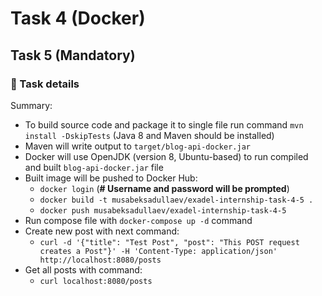 # Task 4 (Docker)

## Task 5 (Mandatory)

### :memo: Task details

Summary:
- To build source code and package it to single file run command `mvn install -DskipTests` (Java 8 and Maven should be installed)
- Maven will write output to `target/blog-api-docker.jar`
- Docker will use OpenJDK (version 8, Ubuntu-based) to run compiled and built `blog-api-docker.jar` file
- Built image will be pushed to Docker Hub:
  - `docker login`  (**# Username and password will be prompted**)
  - `docker build -t musabeksadullaev/exadel-internship-task-4-5 .`
  - `docker push musabeksadullaev/exadel-internship-task-4-5`
- Run compose file with `docker-compose up -d` command
- Create new post with next command:
  - `curl -d '{"title": "Test Post", "post": "This POST request creates a Post"}' -H 'Content-Type: application/json' http://localhost:8080/posts`
- Get all posts with command:
  - `curl localhost:8080/posts`


<!-- 
### :memo: Task details
Summary:
- To push to and pull from Docker Hub need to [register](https://hub.docker.com/signup) in Docker Hub
- Need to [create repository](https://docs.docker.com/docker-hub/#step-2-create-your-first-repository)
- After registering need to:
  - ```docker login -u <LOGIN/USERNAME> -p <PASSWORD>```  # login from Docker CLI
  - ```docker image tag <REPO_NAME> <DOCKERHUB_USERNAME>/<REPO_NAME>```  # tag/rename image
  - ```docker image push <DOCKERHUB_USERNAME>/<REPO_NAME>```  # Push (upload) image to Docker Hub
  - ```docker image pull <DOCKERHUB_USERNAME>/<REPO_NAME>```  # Pull (download) image from Docker Hub
- More information you can find [here](https://docs.docker.com/docker-hub/)

Created `Dockerfile` with next content:
``` Dockerfile
FROM nginx:1.22.0-alpine

ENV DEVOPS musabeksadullaev

COPY ./info.html /usr/share/nginx/html/info.html

COPY ./generate.sh /app/generate.sh

CMD ["/bin/sh", "-c", "/app/generate.sh && nginx -g 'daemon off;'"]
```

Created `generate.sh` with next content:
``` bash
#!/bin/sh

sed -i "s/ENV_VAR/$DEVOPS/" /usr/share/nginx/html/info.html
```

Created `info.html` with next content:
``` html
<p>ENV_VAR</p>
```

### :arrow_forward: Commands to run image

Build image from Dockerfile
``` bash
docker build -t task-4-subtask-3-2 .
```

Run built image (**no variable**)
``` bash
docker run -d -p 1000:80 --name task-4-subtask-3-2 task-4-subtask-3-2
```

Get page with variable
``` bash
curl localhost:1000/info.html
```

After running command above you will get response something like this:
`<p>musabeksadullaev</p>`

------

Run built image (**with variable**)
``` bash
docker run -d -p 1000:80 --name task-4-subtask-3-2 --env DEVOPS=1qaz2wsx task-4-subtask-3-2
```

Get page with variable
``` bash
curl localhost:1000/info.html
```

After running command above you will get response something like this:
`<p>1qaz2wsx</p>`


## Task 4 (Extra)
 -->
